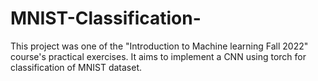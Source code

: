 # MNIST-Classification-
This project was one of the "Introduction to Machine learning Fall 2022" course's practical exercises. It aims to implement a CNN using torch for classification of MNIST dataset. 

